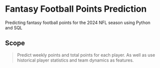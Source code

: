 # Fantasy Football Points Prediction
Predicting fantasy football points for the 2024 NFL season using Python and SQL

## Scope
> Predict weekly points and total points for each player.
> As well as use historical player statistics and team dynamics as features.
